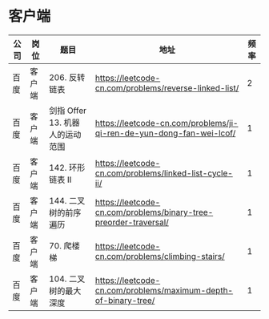 # 客户端


| 公司 | 岗位  | 题目                    | 地址                                                                   | 频率 |
|----|-----|-----------------------|----------------------------------------------------------------------|----|
| 百度 | 客户端 | 206. 反转链表             | https://leetcode-cn.com/problems/reverse-linked-list/                | 2  |
| 百度 | 客户端 | 剑指 Offer 13. 机器人的运动范围 | https://leetcode-cn.com/problems/ji-qi-ren-de-yun-dong-fan-wei-lcof/ | 1  |
| 百度 | 客户端 | 142. 环形链表 II          | https://leetcode-cn.com/problems/linked-list-cycle-ii/               | 1  |
| 百度 | 客户端 | 144. 二叉树的前序遍历         | https://leetcode-cn.com/problems/binary-tree-preorder-traversal/     | 1  |
| 百度 | 客户端 | 70. 爬楼梯               | https://leetcode-cn.com/problems/climbing-stairs/                    | 1  |
| 百度 | 客户端 | 104. 二叉树的最大深度         | https://leetcode-cn.com/problems/maximum-depth-of-binary-tree/       | 1  |
